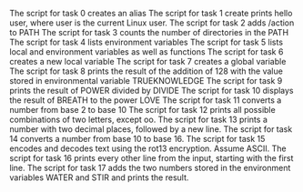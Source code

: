 The script for task 0 creates an alias
The script for task 1 create prints hello user, where user is the current Linux user.
The script for task 2 adds /action to PATH
The script for task 3 counts the number of directories in the PATH
The script for task 4 lists environment variables
The script for task 5 lists local and environment variables as well as functions
The script for task 6 creates a new local variable
The script for task 7 creates a global variable
The script for task 8 prints the result of the addition of 128 with the value stored in environmental variable TRUEKNOWLEDGE
The script for task 9 prints the result of POWER divided by DIVIDE 
The script for task 10 displays the result of BREATH to the power LOVE
The script for task 11 converts a number from base 2 to base 10
The script for task 12  prints all possible combinations of two letters, except oo.
The script for task 13 prints a number with two decimal places, followed by a new line.
The script for task 14 converts a number from base 10 to base 16.
The script for task 15  encodes and decodes text using the rot13 encryption. Assume ASCII.
The script for task 16  prints every other line from the input, starting with the first line.
The script for task 17 adds the two numbers stored in the environment variables WATER and STIR and prints the result.
